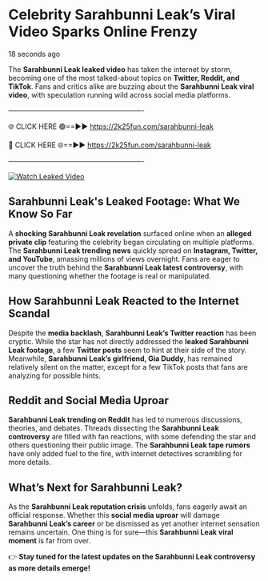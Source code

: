 # Celebrity Sarahbunni Leak’s Viral Video Sparks Online Frenzy

18 seconds ago

The **Sarahbunni Leak leaked video** has taken the internet by storm, becoming one of the most talked-about topics on **Twitter, Reddit, and TikTok**. Fans and critics alike are buzzing about the **Sarahbunni Leak viral video**, with speculation running wild across social media platforms.

———————————————————-

🌐 CLICK HERE 🟢==►► https://2k25fun.com/sarahbunni-leak

🔴 CLICK HERE 🌐==►► https://2k25fun.com/sarahbunni-leak

———————————————————-

[![Watch Leaked Video](https://miro.medium.com/v2/resize:fit:828/format:webp/1*cilzJN44JGOrTw9NJCrNHA.gif "Watch Leaked Video")](https://2k25fun.com/sarahbunni-leak)

## **Sarahbunni Leak's Leaked Footage: What We Know So Far**  
A **shocking Sarahbunni Leak revelation** surfaced online when an **alleged private clip** featuring the celebrity began circulating on multiple platforms. The **Sarahbunni Leak trending news** quickly spread on **Instagram, Twitter, and YouTube**, amassing millions of views overnight. Fans are eager to uncover the truth behind the **Sarahbunni Leak latest controversy**, with many questioning whether the footage is real or manipulated.  

## **How Sarahbunni Leak Reacted to the Internet Scandal**  
Despite the **media backlash**, **Sarahbunni Leak’s Twitter reaction** has been cryptic. While the star has not directly addressed the **leaked Sarahbunni Leak footage**, a few **Twitter posts** seem to hint at their side of the story. Meanwhile, **Sarahbunni Leak’s girlfriend, Gia Duddy**, has remained relatively silent on the matter, except for a few TikTok posts that fans are analyzing for possible hints.  

## **Reddit and Social Media Uproar**  
**Sarahbunni Leak trending on Reddit** has led to numerous discussions, theories, and debates. Threads dissecting the **Sarahbunni Leak controversy** are filled with fan reactions, with some defending the star and others questioning their public image. The **Sarahbunni Leak tape rumors** have only added fuel to the fire, with internet detectives scrambling for more details.  

## **What’s Next for Sarahbunni Leak?**  
As the **Sarahbunni Leak reputation crisis** unfolds, fans eagerly await an official response. Whether this **social media uproar** will damage **Sarahbunni Leak’s career** or be dismissed as yet another internet sensation remains uncertain. One thing is for sure—this **Sarahbunni Leak viral moment** is far from over.  

👉 **Stay tuned for the latest updates on the Sarahbunni Leak controversy as more details emerge!**  
